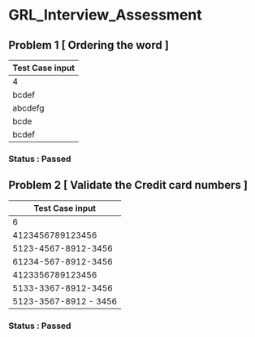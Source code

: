 # GRL_Interview_Assessment
## Problem 1 [ Ordering the word ]

| Test Case input |
|---------|
| 4       |
| bcdef   |
| abcdefg |
| bcde    |
| bcdef   |

### Status : Passed

## Problem 2 [ Validate the Credit card numbers ]

| Test Case input |
|---------|
| 6       |
| 4123456789123456      |
| 5123-4567-8912-3456   |
| 61234-567-8912-3456   |
| 4123356789123456      |
| 5133-3367-8912-3456   |
| 5123-3567-8912 - 3456 |

### Status : Passed

